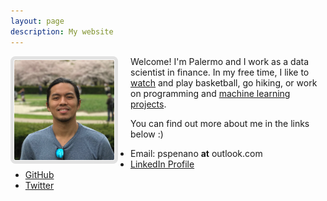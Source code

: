 ```yaml
---
layout: page
description: My website
---
```


<img height="160" width="160" style="padding:1px; border: 5px solid #E2E2E2; border-radius:8px; margin-right: 20px" align="left" src="images/profile_pic_cropped.jpeg">

Welcome! I'm Palermo and I work as a data scientist in finance. In my free time, I like to [watch](https://en.wikipedia.org/wiki/Toronto_Raptors) and play basketball, go hiking, or work on programming and [machine learning projects](http://pspenano.pythonanywhere.com/).

You can find out more about me in the links below :)

* Email: pspenano **at** outlook.com <br/>
* [LinkedIn Profile](https://www.linkedin.com/in/palermo-penano-273397b8)
* [GitHub](https://github.com/palpen)
* [Twitter](https://twitter.com/pspenano)
